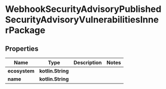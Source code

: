 
# WebhookSecurityAdvisoryPublishedSecurityAdvisoryVulnerabilitiesInnerPackage

## Properties
Name | Type | Description | Notes
------------ | ------------- | ------------- | -------------
**ecosystem** | **kotlin.String** |  | 
**name** | **kotlin.String** |  | 



